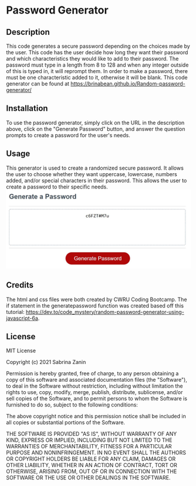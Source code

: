 # Password Generator 

## Description
This code generates a secure password depending on the choices made by the user. This code has the user decide how long they want their password and which characteristics they would like to add to their password. The password must type in a length from 8 to 128 and when any integer outside of this is typed in, it will reprompt them. In order to make a password, there must be one characteristic added to it, otherwise it will be blank. This code generator can be found at https://brinabean.github.io/Random-password-generator/  

## Installation
To use the password generator, simply click on the URL in the description above, click on the "Generate Password" button, and answer the question prompts to create a password for the user's needs.

## Usage
This generator is used to create a randomized secure password. It allows the user to choose whether they want uppercase, lowercase, numbers added, and/or special characters in their password. This allows the user to create a password to their specific needs.
![The password generator box displaying a generated password.](assets/images/generator.JPG)

## Credits
The html and css files were both created by CWRU Coding Bootcamp.
The if statement in the generatepassword function was created based off this tutorial:
https://dev.to/code_mystery/random-password-generator-using-javascript-6a.

## License
MIT License

Copyright (c) 2021 Sabrina Zanin

Permission is hereby granted, free of charge, to any person obtaining a copy
of this software and associated documentation files (the "Software"), to deal
in the Software without restriction, including without limitation the rights
to use, copy, modify, merge, publish, distribute, sublicense, and/or sell
copies of the Software, and to permit persons to whom the Software is
furnished to do so, subject to the following conditions:

The above copyright notice and this permission notice shall be included in all
copies or substantial portions of the Software.

THE SOFTWARE IS PROVIDED "AS IS", WITHOUT WARRANTY OF ANY KIND, EXPRESS OR
IMPLIED, INCLUDING BUT NOT LIMITED TO THE WARRANTIES OF MERCHANTABILITY,
FITNESS FOR A PARTICULAR PURPOSE AND NONINFRINGEMENT. IN NO EVENT SHALL THE
AUTHORS OR COPYRIGHT HOLDERS BE LIABLE FOR ANY CLAIM, DAMAGES OR OTHER
LIABILITY, WHETHER IN AN ACTION OF CONTRACT, TORT OR OTHERWISE, ARISING FROM,
OUT OF OR IN CONNECTION WITH THE SOFTWARE OR THE USE OR OTHER DEALINGS IN THE
SOFTWARE.
